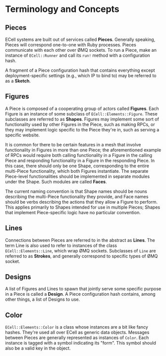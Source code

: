 # Terminology and Concepts

## Pieces

ECell systems are built out of services called **Pieces**. Generally speaking,
Pieces will correspond one-to-one with Ruby processes. Pieces communicate with
each other over ØMQ sockets. To run a Piece, make an instance of
`ECell::Runner` and call its `run!` method with a configuration hash.

A fragment of a Piece configuration hash that contains everything except
deployment-specific settings (e.g., which IP to bind to) may be referred to as
a **Sketch**.

## Figures

A Piece is composed of a cooperating group of actors called **Figures**. Each
Figure is an instance of some subclass of `ECell::Elements::Figure`. These
subclasses are referred to as **Shapes**. Figures may implement some sort of
functionality used by other Figures in the Piece, such as making RPCs, or they
may implement logic specific to the Piece they're in, such as serving a
specific website.

It is common for there to be certain features in a mesh that involve
functionality in Figures in more than one Piece; the aforementioned example of
RPCs would require both calling functionality in a Figure in the calling Piece
and responding functionality in a Figure in the responding Piece. In this case,
there should only be one Shape, corresponding to the entire multi-Piece
functionality, which both Figures instantiate. The separate Piece-level
functionalities should be implemented in separate modules under the Shape. Such
modules are called **Faces**.

The current naming convention is that Shape names should be nouns describing
the multi-Piece functionality they provide, and Face names should be verbs
describing the actions that they allow a Figure to perform. This applies
primarily to Shapes intended for use in multiple Pieces; Shapes that implement
Piece-specific logic have no particular convention.

## Lines

Connections between Pieces are referred to in the abstract as **Lines**. The
term Line is also used to refer to instances of the class
`ECell::Elements::Line`, which wrap ØMQ sockets. Subclasses of `Line` are
referred to as **Strokes**, and generally correspond to specific types of ØMQ
socket.

## Designs

A list of Figures and Lines to spawn that jointly serve some specific purpose
in a Piece is called a **Design**. A Piece configuration hash contains, among
other things, a list of Designs to use.

## Color

`ECell::Elements::Color` is a class whose instances are a bit like fancy
hashes. They're used all over ECell as generic data objects. Messages between
Pieces are generally represented as instances of `Color`. Each instance is
tagged with a symbol indicating its "form". This symbol should also be a valid
key in the object.

